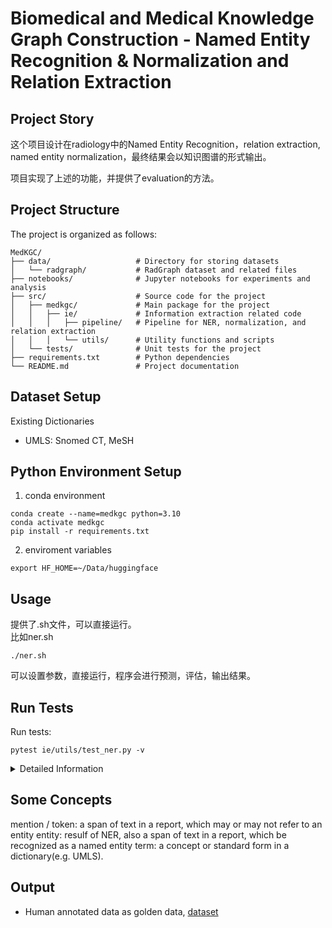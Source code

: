 # Biomedical and Medical Knowledge Graph Construction - Named Entity Recognition & Normalization and Relation Extraction 

## Project Story
这个项目设计在radiology中的Named Entity Recognition，relation extraction, named entity normalization，最终结果会以知识图谱的形式输出。

项目实现了上述的功能，并提供了evaluation的方法。

## Project Structure
The project is organized as follows:
```
MedKGC/
├── data/                   # Directory for storing datasets
│   └── radgraph/           # RadGraph dataset and related files
├── notebooks/              # Jupyter notebooks for experiments and analysis
├── src/                    # Source code for the project
│   ├── medkgc/             # Main package for the project
│   │   ├── ie/             # Information extraction related code
│   │   │   ├── pipeline/   # Pipeline for NER, normalization, and relation extraction
│   │   │   └── utils/      # Utility functions and scripts
│   └── tests/              # Unit tests for the project
├── requirements.txt        # Python dependencies
└── README.md               # Project documentation
```

## Dataset Setup

Existing Dictionaries
- UMLS: Snomed CT, MeSH

## Python Environment Setup

1. conda environment
```
conda create --name=medkgc python=3.10
conda activate medkgc
pip install -r requirements.txt
```

2. enviroment variables
```
export HF_HOME=~/Data/huggingface
```

## Usage
提供了.sh文件，可以直接运行。  
比如ner.sh
```
./ner.sh
```
可以设置参数，直接运行，程序会进行预测，评估，输出结果。  




## Run Tests
Run tests:
```
pytest ie/utils/test_ner.py -v
```
<details>
<summary>Detailed Information</summary>
`-v` - verbose mode, display detailed test output information
</details>





## Some Concepts
mention / token: a span of text in a report, which may or may not refer to an entity
entity: resulf of NER, also a span of text in a report, which be recognized as a named entity
term: a concept or standard form in a dictionary(e.g. UMLS).


## Output
- Human annotated data as golden data, [dataset](nen/humanReview/reviewed.xlsx)

